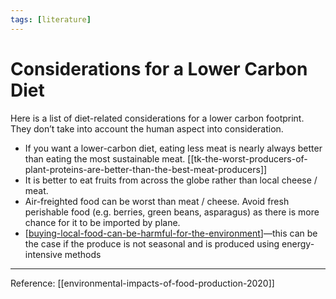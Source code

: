 ```yaml
---
tags: [literature]
---
```


# Considerations for a Lower Carbon Diet

Here is a list of diet-related considerations for a lower carbon footprint. They don’t take into account the human aspect into consideration.

- If you want a lower-carbon diet, eating less meat is nearly always better than eating the most sustainable meat. [[tk-the-worst-producers-of-plant-proteins-are-better-than-the-best-meat-producers]]
- It is better to eat fruits from across the globe rather than local cheese / meat.
- Air-freighted food can be worst than meat / cheese. Avoid fresh perishable food (e.g. berries, green beans, asparagus) as there is more chance for it to be imported by plane.
- [[buying-local-food-can-be-harmful-for-the-environment]]—this can be the case if the produce is not seasonal and is produced using energy-intensive methods

---
Reference: [[environmental-impacts-of-food-production-2020]]

[//begin]: # "Autogenerated link references for markdown compatibility"
[buying-local-food-can-be-harmful-for-the-environment]: buying-local-food-can-be-harmful-for-the-environment "Buying Local Food Can Be Harmful for the Environment"
[//end]: # "Autogenerated link references"